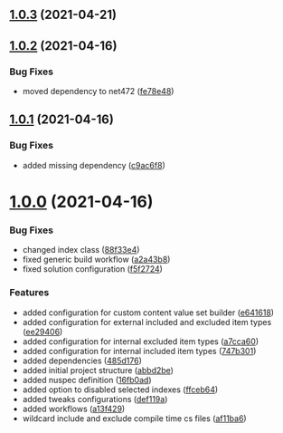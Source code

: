## [1.0.3](https://github.com/thecogworks/Cogworks.Examine.Tweaks/compare/1.0.2...1.0.3) (2021-04-21)



## [1.0.2](https://github.com/thecogworks/Cogworks.Examine.Tweaks/compare/1.0.1...1.0.2) (2021-04-16)


### Bug Fixes

* moved dependency to net472 ([fe78e48](https://github.com/thecogworks/Cogworks.Examine.Tweaks/commit/fe78e484253938fbf52119ae495c5b23cea198eb))



## [1.0.1](https://github.com/thecogworks/Cogworks.Examine.Tweaks/compare/1.0.0...1.0.1) (2021-04-16)


### Bug Fixes

* added missing dependency ([c9ac6f8](https://github.com/thecogworks/Cogworks.Examine.Tweaks/commit/c9ac6f870acbdc414684c0340ac2c78dadf07d2f))



# [1.0.0](https://github.com/thecogworks/Cogworks.Examine.Tweaks/compare/abbd2be86405696964fc3dadc1f06489db607e2d...1.0.0) (2021-04-16)


### Bug Fixes

* changed index class ([88f33e4](https://github.com/thecogworks/Cogworks.Examine.Tweaks/commit/88f33e42a42039474a33cdec3fd325b230f7732b))
* fixed generic build workflow ([a2a43b8](https://github.com/thecogworks/Cogworks.Examine.Tweaks/commit/a2a43b83834c2b3402a7109c0e673c3016f2fe80))
* fixed solution configuration ([f5f2724](https://github.com/thecogworks/Cogworks.Examine.Tweaks/commit/f5f27245f08076a60681345129b00db911f68480))


### Features

* added configuration for custom content value set builder ([e641618](https://github.com/thecogworks/Cogworks.Examine.Tweaks/commit/e64161861820b1b28278c244bf5f160694102855))
* added configuration for external included and excluded item types ([ee29406](https://github.com/thecogworks/Cogworks.Examine.Tweaks/commit/ee294065131b58bf0b73bbb818a2e4fac603d71f))
* added configuration for internal excluded item types ([a7cca60](https://github.com/thecogworks/Cogworks.Examine.Tweaks/commit/a7cca6036a9b69859a55d54d30376bb5d5d41af5))
* added configuration for internal included item types ([747b301](https://github.com/thecogworks/Cogworks.Examine.Tweaks/commit/747b301137950bd7357f2eed3fc5bd95157d4bca))
* added dependencies ([485d176](https://github.com/thecogworks/Cogworks.Examine.Tweaks/commit/485d1765bb126f52cc5059315f1436aba0d7faaa))
* added initial project structure ([abbd2be](https://github.com/thecogworks/Cogworks.Examine.Tweaks/commit/abbd2be86405696964fc3dadc1f06489db607e2d))
* added nuspec definition ([16fb0ad](https://github.com/thecogworks/Cogworks.Examine.Tweaks/commit/16fb0add70e76b57146ca639664a96d1c7e3217d))
* added option to disabled selected indexes ([ffceb64](https://github.com/thecogworks/Cogworks.Examine.Tweaks/commit/ffceb6484d625067192eab5d44f36807825556bf))
* added tweaks configurations ([def119a](https://github.com/thecogworks/Cogworks.Examine.Tweaks/commit/def119a9af6601a35aad6890eb4ecceb56cbd81d))
* added workflows ([a13f429](https://github.com/thecogworks/Cogworks.Examine.Tweaks/commit/a13f42908a041524da05f55122b718830d5fe45e))
* wildcard include and exclude compile time cs files ([af11ba6](https://github.com/thecogworks/Cogworks.Examine.Tweaks/commit/af11ba671a3f594a8bb4a48660532c22d04aa6bf))



